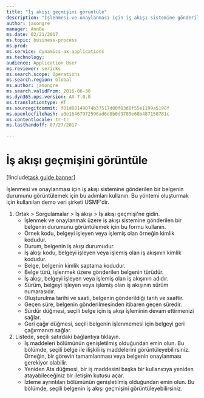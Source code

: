```yaml
--- 
title: "İş akışı geçmişini görüntüle"
description: "İşlenmesi ve onaylanması için iş akışı sistemine gönderilen bir belgenin durumunu görüntülemek için bu adımları kullanın."
author: jasongre
manager: AnnBe
ms.date: 02/21/2017
ms.topic: business-process
ms.prod: 
ms.service: dynamics-ax-applications
ms.technology: 
audience: Application User
ms.reviewer: sericks
ms.search.scope: Operations
ms.search.region: Global
ms.author: jasongre
ms.search.validFrom: 2016-06-30
ms.dyn365.ops.version: AX 7.0.0
ms.translationtype: HT
ms.sourcegitcommit: f01d88149074b37517d00f03d8f55e1199a5198f
ms.openlocfilehash: a0e16467972596ad6d8b0d9785e68b487150781c
ms.contentlocale: tr-tr
ms.lasthandoff: 07/27/2017

---
```

# <a name="view-workflow-history"></a>İş akışı geçmişini görüntüle

[!include[task guide banner](../../includes/task-guide-banner.md)]

İşlenmesi ve onaylanması için iş akışı sistemine gönderilen bir belgenin durumunu görüntülemek için bu adımları kullanın. Bu yöntemi oluşturmak için kullanılan demo veri şirketi USMF'dir.

1. Ortak > Sorgulamalar > İş akışı > İş akışı geçmişi'ne gidin.
    * İşlenmek ve onaylanmak üzere iş akışı sistemine gönderilen bir belgenin durumunu görüntülemek için bu formu kullanın.  
    * Örnek kodu,      belgeyi işleyen veya işlemiş olan örneğin kimlik kodudur.  
    * Durum, belgenin iş akışı durumudur.  
    * İş akışı kodu, belgeyi işleyen veya işlemiş olan iş akışının kimlik kodudur.  
    * Belge, belgenin kimlik saptama kodudur.  
    * Belge türü, işlenmek üzere gönderilen belgenin türüdür.  
    * İş akışı, belgeyi işleyen veya işlemiş olan iş akışının adıdır.  
    * Sürüm, belgeyi işleyen veya işlemiş olan iş akışının sürüm numarasıdır.  
    * Oluşturulma tarihi ve saati, belgenin gönderildiği tarih ve saattir.  
    * Geçen süre, belgenin gönderilmesinden itibaren geçen süredir.  
    * Sürdür düğmesi, seçili belge için iş akışı işleminin devam ettirmenizi sağlar.  
    * Geri çağır düğmesi, seçili belgenin işlenmemesi için belgeyi geri çağırmanızı sağlar.   
2. Listede, seçili satırdaki bağlantıya tıklayın.
    * İş maddeleri bölümünün genişletilmiş olduğundan emin olun.    Bu bölümde, seçili belge ile ilişkili iş maddelerini görüntüleyebilirsiniz. Örneğin, bir görevin tamamlanması veya belgenin onaylanması gerekiyor olabilir.  
    * Yeniden Ata düğmesi, bir iş maddesini başka bir kullanıcıya yeniden atayabileceğiniz bir iletişim kutusu açar.  
    * İzleme ayrıntıları bölümünün genişletilmiş olduğundan emin olun.    Bu bölümde, seçili belgenin iş akışı geçmişini görüntüleyebilirsiniz.  


